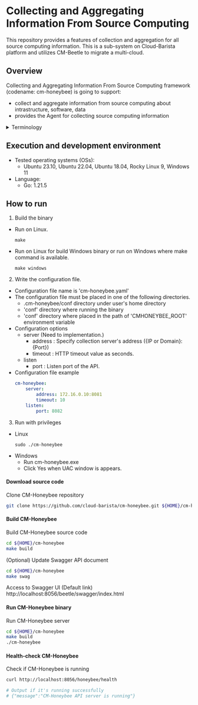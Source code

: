 # Collecting and Aggregating Information From Source Computing
This repository provides a features of collection and aggregation for all source computing information. This is a sub-system on Cloud-Barista platform and utilizes CM-Beetle to migrate a multi-cloud.

## Overview

Collecting and Aggregating Information From Source Computing framework (codename: cm-honeybee) is going to support:

* collect and aggregate information from source computing about intrastructure, software, data
* provides the Agent for collecting source computing information

<details>
    <summary>Terminology</summary>

* Source Computing  
  The source computing, serving as the target for configuration and information collection, for the migration to multi-cloud
* Target Computing  
  The target computing is migration target as multi-cloud

</details>

## Execution and development environment
* Tested operating systems (OSs):
  * Ubuntu 23.10, Ubuntu 22.04, Ubuntu 18.04, Rocky Linux 9, Windows 11
* Language:
  * Go: 1.21.5

## How to run

1. Build the binary
  - Run on Linux.
    ```shell
    make
    ```
  - Run on Linux for build Windows binary or run on Windows where make command is available.
    ```shell
    make windows
    ```

2. Write the configuration file.
  - Configuration file name is 'cm-honeybee.yaml'
  - The configuration file must be placed in one of the following directories.
    - .cm-honeybee/conf directory under user's home directory
    - 'conf' directory where running the binary
    - 'conf' directory where placed in the path of 'CMHONEYBEE_ROOT' environment variable
  - Configuration options
    - server (Need to implementation.)
      - address : Specify collection server's address ({IP or Domain}:{Port})
      - timeout : HTTP timeout value as seconds.
    - listen
      - port : Listen port of the API.
  - Configuration file example
    ```yaml
    cm-honeybee:
        server:
            address: 172.16.0.10:8081
            timeout: 10
        listen:
            port: 8082
    ```

3. Run with privileges
  - Linux
    ```shell
    sudo ./cm-honeybee
    ```
  - Windows
    - Run cm-honeybee.exe
    - Click Yes when UAC window is appears.

#### Download source code

Clone CM-Honeybee repository

```bash
git clone https://github.com/cloud-barista/cm-honeybee.git ${HOME}/cm-honeybee
```

#### Build CM-Honeybee

Build CM-Honeybee source code

```bash
cd ${HOME}/cm-honeybee
make build
```

(Optional) Update Swagger API document
```bash
cd ${HOME}/cm-honeybee
make swag
```

Access to Swagger UI
(Default link) http://localhost:8056/beetle/swagger/index.html

#### Run CM-Honeybee binary

Run CM-Honeybee server

```bash
cd ${HOME}/cm-honeybee
make build
./cm-honeybee
```

#### Health-check CM-Honeybee

Check if CM-Honeybee is running

```bash
curl http://localhost:8056/honeybee/health

# Output if it's running successfully
# {"message":"CM-Honeybee API server is running"}
```